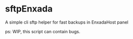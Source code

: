# sftpEnxada
A simple cli sftp helper for fast backups in EnxadaHost panel

ps: WIP, this script can contain bugs.
